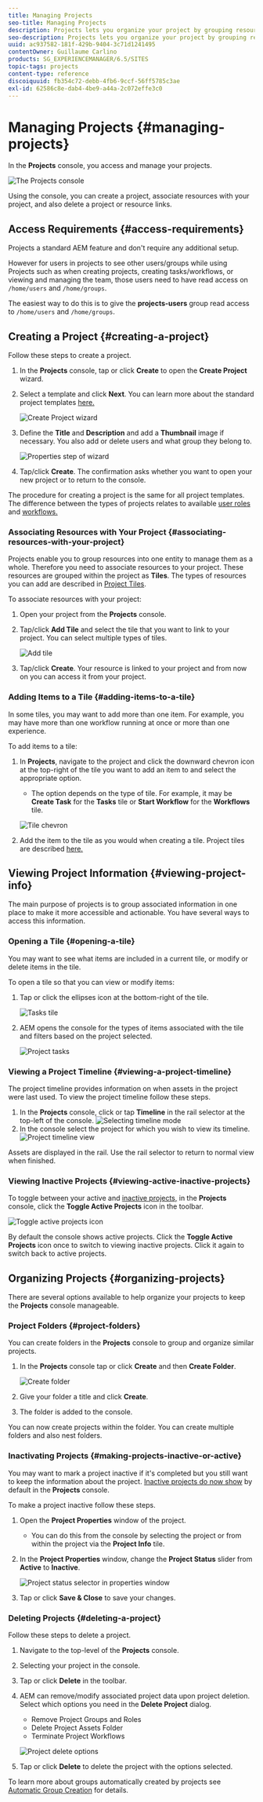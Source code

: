 ```yaml
---
title: Managing Projects
seo-title: Managing Projects
description: Projects lets you organize your project by grouping resources into one entity which can be acessed and managed intheProjects console
seo-description: Projects lets you organize your project by grouping resources into one entity which can be acessed and managed intheProjects console
uuid: ac937582-181f-429b-9404-3c71d1241495
contentOwner: Guillaume Carlino
products: SG_EXPERIENCEMANAGER/6.5/SITES
topic-tags: projects
content-type: reference
discoiquuid: fb354c72-debb-4fb6-9ccf-56ff5785c3ae
exl-id: 62586c8e-dab4-4be9-a44a-2c072effe3c0
---
```


# Managing Projects {#managing-projects}

In the **Projects** console, you access and manage your projects.

![The Projects console](assets/projects-console.png)

Using the console, you can create a project, associate resources with your project, and also delete a project or resource links. 

## Access Requirements {#access-requirements}

Projects a standard AEM feature and don't require any additional setup.

However for users in projects to see other users/groups while using Projects such as when creating projects, creating tasks/workflows, or viewing and managing the team, those users need to have read access on `/home/users` and `/home/groups`.

The easiest way to do this is to give the **projects-users** group read access to `/home/users` and `/home/groups`.

## Creating a Project {#creating-a-project}

Follow these steps to create a project.

1. In the **Projects** console, tap or click **Create** to open the **Create Project** wizard.
1. Select a template and click **Next**. You can learn more about the standard project templates [here.](/help/sites-authoring/projects.md#project-templates)

   ![Create Project wizard](assets/create-project-wizard.png)

1. Define the **Title** and **Description** and add a **Thumbnail** image if necessary. You also add or delete users and what group they belong to.

   ![Properties step of wizard](assets/create-project-wizard-properties.png)

1. Tap/click **Create**. The confirmation asks whether you want to open your new project or to return to the console.

The procedure for creating a project is the same for all project templates. The difference between the types of projects relates to available [user roles](/help/sites-authoring/projects.md) and [workflows.](/help/sites-authoring/projects-with-workflows.md)

### Associating Resources with Your Project {#associating-resources-with-your-project}

Projects enable you to group resources into one entity to manage them as a whole. Therefore you need to associate resources to your project. These resources are grouped within the project as **Tiles**. The types of resources you can add are described in [Project Tiles](/help/sites-authoring/projects.md#project-tiles).

To associate resources with your project:

1. Open your project from the **Projects** console.
1. Tap/click **Add Tile** and select the tile that you want to link to your project. You can select multiple types of tiles.

   ![Add tile](assets/project-add-tile.png)

1. Tap/click **Create**. Your resource is linked to your project and from now on you can access it from your project.

### Adding Items to a Tile {#adding-items-to-a-tile}

In some tiles, you may want to add more than one item. For example, you may have more than one workflow running at once or more than one experience.

To add items to a tile:

1. In **Projects**, navigate to the project and click the downward chevron icon at the top-right of the tile you want to add an item to and select the appropriate option.

   * The option depends on the type of tile. For example, it may be **Create Task** for the **Tasks** tile or **Start Workflow** for the **Workflows** tile.

   ![Tile chevron](assets/project-tile-create-task.png)

1. Add the item to the tile as you would when creating a tile. Project tiles are described [here.](/help/sites-authoring/projects.md#project-tiles)

## Viewing Project Information {#viewing-project-info}

The main purpose of projects is to group associated information in one place to make it more accessible and actionable. You have several ways to access this information.

### Opening a Tile {#opening-a-tile}

You may want to see what items are included in a current tile, or modify or delete items in the tile.

To open a tile so that you can view or modify items:

1. Tap or click the ellipses icon at the bottom-right of the tile.

   ![Tasks tile](assets/project-tile-tasks.png)

1. AEM opens the console for the types of items associated with the tile and filters based on the project selected.

   ![Project tasks](assets/project-tasks.png)

### Viewing a Project Timeline {#viewing-a-project-timeline}

The project timeline provides information on when assets in the project were last used. To view the project timeline follow these steps.

1. In the **Projects** console, click or tap **Timeline** in the rail selector at the top-left of the console.
   ![Selecting timeline mode](assets/projects-timeline-rail.png)
2. In the console select the project for which you wish to view its timeline.
   ![Project timeline view](assets/project-timeline-view.png)

Assets are displayed in the rail. Use the rail selector to return to normal view when finished.

### Viewing Inactive Projects {#viewing-active-inactive-projects}

To toggle between your active and [inactive projects,](#making-projects-inactive-or-active) in the **Projects** console, click the **Toggle Active Projects** icon in the toolbar.

![Toggle active projects icon](assets/projects-toggle-active.png)

By default the console shows active projects. Click the **Toggle Active Projects** icon once to switch to viewing inactive projects. Click it again to switch back to active projects.

## Organizing Projects {#organizing-projects}

There are several options available to help organize your projects to keep the **Projects** console manageable.

### Project Folders {#project-folders}

You can create folders in the **Projects** console to group and organize similar projects.

1. In the **Projects** console tap or click **Create** and then **Create Folder**.

   ![Create folder](assets/project-create-folder.png)

1. Give your folder a title and click **Create**.

1. The folder is added to the console.

You can now create projects within the folder. You can create multiple folders and also nest folders. 

### Inactivating Projects {#making-projects-inactive-or-active}

You may want to mark a project inactive if it's completed but you still want to keep the information about the project. [Inactive projects do now show](#viewing-active-inactive-projects) by default in the **Projects** console.

To make a project inactive follow these steps.

1. Open the **Project Properties** window of the project.
   * You can do this from the console by selecting the project or from within the project via the **Project Info** tile.
1. In the **Project Properties** window, change the **Project Status** slider from **Active** to **Inactive**.

   ![Project status selector in properties window](assets/project-status.png)

1. Tap or click **Save &amp; Close** to save your changes.

### Deleting Projects {#deleting-a-project}

Follow these steps to delete a project.

1. Navigate to the top-level of the **Projects** console.
1. Selecting your project in the console.
1. Tap or click **Delete** in the toolbar.
1. AEM can remove/modify associated project data upon project deletion. Select which options you need in the **Delete Project** dialog.
   * Remove Project Groups and Roles
   * Delete Project Assets Folder
   * Terminate Project Workflows

   ![Project delete options](assets/project-delete-options.png)
1. Tap or click **Delete** to delete the project with the options selected.

To learn more about groups automatically created by projects see [Automatic Group Creation](/help/sites-authoring/projects.md#auto-group-creation) for details.
